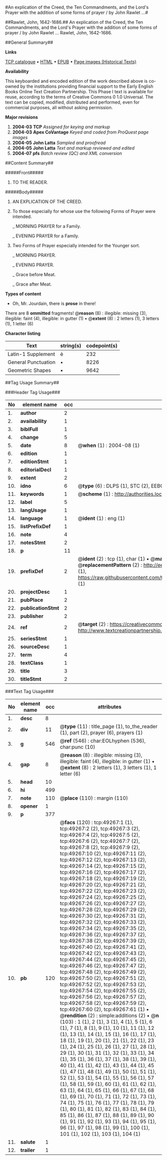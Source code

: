#An explication of the Creed, the Ten Commandments, and the Lord's Prayer with the addition of some forms of prayer / by John Rawlet ...#

##Rawlet, John, 1642-1686.##
An explication of the Creed, the Ten Commandments, and the Lord's Prayer with the addition of some forms of prayer / by John Rawlet ...
Rawlet, John, 1642-1686.

##General Summary##

**Links**

[TCP catalogue](http://www.ota.ox.ac.uk/tcp/)  • 
[HTML](http://tei.it.ox.ac.uk/tcp/Texts-HTML/free/A58/A58134.html)  • 
[EPUB](http://tei.it.ox.ac.uk/tcp/Texts-EPUB/free/A58/A58134.epub) • 
[Page images (Historical Texts)](https://data.historicaltexts.jisc.ac.uk/view?pubId=eebo-11792298e&pageId=eebo-11792298e-49267-1)

**Availability**

This keyboarded and encoded edition of the
	       work described above is co-owned by the institutions
	       providing financial support to the Early English Books
	       Online Text Creation Partnership. This Phase I text is
	       available for reuse, according to the terms of Creative
	       Commons 0 1.0 Universal. The text can be copied,
	       modified, distributed and performed, even for
	       commercial purposes, all without asking permission.

**Major revisions**

1. __2004-03__ __TCP__ *Assigned for keying and markup*
1. __2004-03__ __Apex CoVantage__ *Keyed and coded from ProQuest page images*
1. __2004-05__ __John Latta__ *Sampled and proofread*
1. __2004-05__ __John Latta__ *Text and markup reviewed and edited*
1. __2004-07__ __pfs__ *Batch review (QC) and XML conversion*

##Content Summary##

#####Front#####

1. TO THE READER.

#####Body#####

1. AN EXPLICATION OF THE CREED.

1. To those especially for whose use the following Forms of Prayer were intended.

    _ MORNING PRAYER for a Family.

    _ EVENING PRAYER for a Family.

1. Two Forms of Prayer especially intended for the Younger sort.

    _ MORNING PRAYER.

    _ EVENING PRAYER.

    _ Grace before Meat.

    _ Grace after Meat.

**Types of content**

  * Oh, Mr. Jourdain, there is **prose** in there!

There are 8 **ommitted** fragments! 
 @__reason__ (8) : illegible: missing (3), illegible: faint (4), illegible: in gutter (1)  •  @__extent__ (8) : 2 letters (1), 3 letters (1), 1 letter (6)

**Character listing**


|Text|string(s)|codepoint(s)|
|---|---|---|
|Latin-1 Supplement|è|232|
|General Punctuation|•|8226|
|Geometric Shapes|▪|9642|

##Tag Usage Summary##

###Header Tag Usage###

|No|element name|occ|attributes|
|---|---|---|---|
|1.|__author__|2||
|2.|__availability__|1||
|3.|__biblFull__|1||
|4.|__change__|5||
|5.|__date__|8| @__when__ (1) : 2004-08 (1)|
|6.|__edition__|1||
|7.|__editionStmt__|1||
|8.|__editorialDecl__|1||
|9.|__extent__|2||
|10.|__idno__|6| @__type__ (6) : DLPS (1), STC (2), EEBO-CITATION (1), OCLC (1), VID (1)|
|11.|__keywords__|1| @__scheme__ (1) : http://authorities.loc.gov/ (1)|
|12.|__label__|5||
|13.|__langUsage__|1||
|14.|__language__|1| @__ident__ (1) : eng (1)|
|15.|__listPrefixDef__|1||
|16.|__note__|4||
|17.|__notesStmt__|2||
|18.|__p__|11||
|19.|__prefixDef__|2| @__ident__ (2) : tcp (1), char (1)  •  @__matchPattern__ (2) : ([0-9\-]+):([0-9IVX]+) (1), (.+) (1)  •  @__replacementPattern__ (2) : http://eebo.chadwyck.com/downloadtiff?vid=$1&page=$2 (1), https://raw.githubusercontent.com/textcreationpartnership/Texts/master/tcpchars.xml#$1 (1)|
|20.|__projectDesc__|1||
|21.|__pubPlace__|2||
|22.|__publicationStmt__|2||
|23.|__publisher__|2||
|24.|__ref__|2| @__target__ (2) : https://creativecommons.org/publicdomain/zero/1.0/ (1), http://www.textcreationpartnership.org/docs/. (1)|
|25.|__seriesStmt__|1||
|26.|__sourceDesc__|1||
|27.|__term__|4||
|28.|__textClass__|1||
|29.|__title__|3||
|30.|__titleStmt__|2||


###Text Tag Usage###

|No|element name|occ|attributes|
|---|---|---|---|
|1.|__desc__|8||
|2.|__div__|11| @__type__ (11) : title_page (1), to_the_reader (1), part (2), prayer (6), prayers (1)|
|3.|__g__|546| @__ref__ (546) : char:EOLhyphen (536), char:punc (10)|
|4.|__gap__|8| @__reason__ (8) : illegible: missing (3), illegible: faint (4), illegible: in gutter (1)  •  @__extent__ (8) : 2 letters (1), 3 letters (1), 1 letter (6)|
|5.|__head__|10||
|6.|__hi__|499||
|7.|__note__|110| @__place__ (110) : margin (110)|
|8.|__opener__|1||
|9.|__p__|377||
|10.|__pb__|120| @__facs__ (120) : tcp:49267:1 (1), tcp:49267:2 (2), tcp:49267:3 (2), tcp:49267:4 (2), tcp:49267:5 (2), tcp:49267:6 (2), tcp:49267:7 (2), tcp:49267:8 (2), tcp:49267:9 (2), tcp:49267:10 (2), tcp:49267:11 (2), tcp:49267:12 (2), tcp:49267:13 (2), tcp:49267:14 (2), tcp:49267:15 (2), tcp:49267:16 (2), tcp:49267:17 (2), tcp:49267:18 (2), tcp:49267:19 (2), tcp:49267:20 (2), tcp:49267:21 (2), tcp:49267:22 (2), tcp:49267:23 (2), tcp:49267:24 (2), tcp:49267:25 (2), tcp:49267:26 (2), tcp:49267:27 (2), tcp:49267:28 (2), tcp:49267:29 (2), tcp:49267:30 (2), tcp:49267:31 (2), tcp:49267:32 (2), tcp:49267:33 (2), tcp:49267:34 (2), tcp:49267:35 (2), tcp:49267:36 (2), tcp:49267:37 (2), tcp:49267:38 (2), tcp:49267:39 (2), tcp:49267:40 (2), tcp:49267:41 (2), tcp:49267:42 (2), tcp:49267:43 (2), tcp:49267:44 (2), tcp:49267:45 (2), tcp:49267:46 (2), tcp:49267:47 (2), tcp:49267:48 (2), tcp:49267:49 (2), tcp:49267:50 (2), tcp:49267:51 (2), tcp:49267:52 (2), tcp:49267:53 (2), tcp:49267:54 (2), tcp:49267:55 (2), tcp:49267:56 (2), tcp:49267:57 (2), tcp:49267:58 (2), tcp:49267:59 (2), tcp:49267:60 (2), tcp:49267:61 (1)  •  @__rendition__ (2) : simple:additions (2)  •  @__n__ (103) : 1 (1), 2 (1), 3 (1), 4 (1), 5 (1), 6 (1), 7 (1), 8 (1), 9 (1), 10 (1), 11 (1), 12 (1), 13 (1), 14 (1), 15 (1), 16 (1), 17 (1), 18 (1), 19 (1), 20 (1), 21 (1), 22 (1), 23 (1), 24 (1), 25 (1), 26 (1), 27 (1), 28 (1), 29 (1), 30 (1), 31 (1), 32 (1), 33 (1), 34 (1), 35 (1), 36 (1), 37 (1), 38 (1), 39 (1), 40 (1), 41 (1), 42 (1), 43 (1), 44 (1), 45 (1), 47 (1), 48 (1), 49 (1), 50 (1), 51 (1), 52 (1), 53 (1), 54 (1), 55 (1), 56 (1), 57 (1), 58 (1), 59 (1), 60 (1), 61 (1), 62 (1), 63 (1), 64 (1), 65 (1), 66 (1), 67 (1), 68 (1), 69 (1), 70 (1), 71 (1), 72 (1), 73 (1), 74 (1), 75 (1), 76 (1), 77 (1), 78 (1), 79 (1), 80 (1), 81 (1), 82 (1), 83 (1), 84 (1), 85 (1), 86 (1), 87 (1), 88 (1), 89 (1), 90 (1), 91 (1), 92 (1), 93 (1), 94 (1), 95 (1), 96 (1), 97 (1), 98 (1), 99 (1), 100 (1), 101 (1), 102 (1), 103 (1), 104 (1)|
|11.|__salute__|1||
|12.|__trailer__|1||
